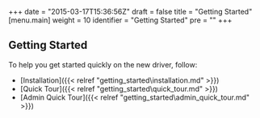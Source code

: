 +++
date = "2015-03-17T15:36:56Z"
draft = false
title = "Getting Started"
[menu.main]
  weight = 10
  identifier = "Getting Started"
  pre = "<i class='fa fa-road'></i>"
+++

## Getting Started

To help you get started quickly on the new driver, follow:

- [Installation]({{< relref "getting_started\installation.md" >}})
- [Quick Tour]({{< relref "getting_started\quick_tour.md" >}})
- [Admin Quick Tour]({{< relref "getting_started\admin_quick_tour.md" >}})